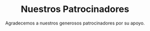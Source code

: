 ---
title: Nuestros Patrocinadores
subtitle: "Agradecemos a nuestros generosos patrocinadores por su apoyo."

content:
  # Add your custom section about sponsors here
    name: "BIOSAMER"
    link: "https://biosamer.com"
    link: "contacto@biosamer.com"

      # Agrega más patrocinadores según sea necesario

design:
  columns: '1'
---